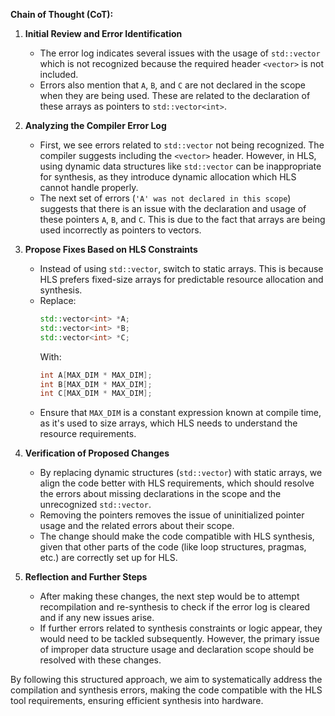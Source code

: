 **Chain of Thought (CoT):**

1. **Initial Review and Error Identification**
   - The error log indicates several issues with the usage of `std::vector` which is not recognized because the required header `<vector>` is not included.
   - Errors also mention that `A`, `B`, and `C` are not declared in the scope when they are being used. These are related to the declaration of these arrays as pointers to `std::vector<int>`.
   
2. **Analyzing the Compiler Error Log**
   - First, we see errors related to `std::vector` not being recognized. The compiler suggests including the `<vector>` header. However, in HLS, using dynamic data structures like `std::vector` can be inappropriate for synthesis, as they introduce dynamic allocation which HLS cannot handle properly.
   - The next set of errors (`'A' was not declared in this scope`) suggests that there is an issue with the declaration and usage of these pointers `A`, `B`, and `C`. This is due to the fact that arrays are being used incorrectly as pointers to vectors.

3. **Propose Fixes Based on HLS Constraints**
   - Instead of using `std::vector`, switch to static arrays. This is because HLS prefers fixed-size arrays for predictable resource allocation and synthesis.
   - Replace:
     ```cpp
     std::vector<int> *A;
     std::vector<int> *B;
     std::vector<int> *C;
     ```
     With:
     ```cpp
     int A[MAX_DIM * MAX_DIM];
     int B[MAX_DIM * MAX_DIM];
     int C[MAX_DIM * MAX_DIM];
     ```
   - Ensure that `MAX_DIM` is a constant expression known at compile time, as it's used to size arrays, which HLS needs to understand the resource requirements.

4. **Verification of Proposed Changes**
   - By replacing dynamic structures (`std::vector`) with static arrays, we align the code better with HLS requirements, which should resolve the errors about missing declarations in the scope and the unrecognized `std::vector`.
   - Removing the pointers removes the issue of uninitialized pointer usage and the related errors about their scope.
   - The change should make the code compatible with HLS synthesis, given that other parts of the code (like loop structures, pragmas, etc.) are correctly set up for HLS.

5. **Reflection and Further Steps**
   - After making these changes, the next step would be to attempt recompilation and re-synthesis to check if the error log is cleared and if any new issues arise.
   - If further errors related to synthesis constraints or logic appear, they would need to be tackled subsequently. However, the primary issue of improper data structure usage and declaration scope should be resolved with these changes.

By following this structured approach, we aim to systematically address the compilation and synthesis errors, making the code compatible with the HLS tool requirements, ensuring efficient synthesis into hardware.